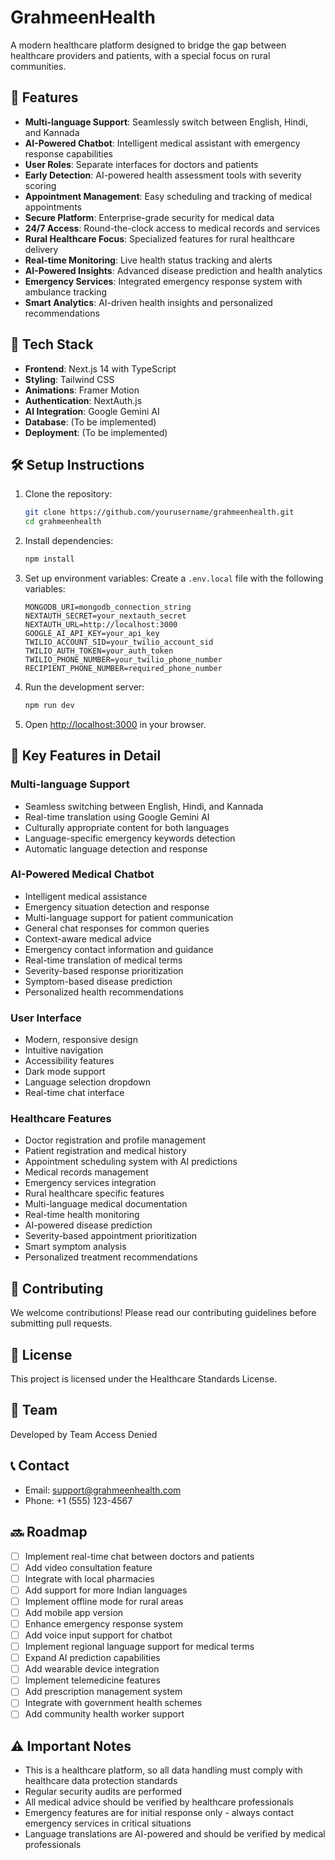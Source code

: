 ﻿# GrahmeenHealth

A modern healthcare platform designed to bridge the gap between healthcare providers and patients, with a special focus on rural communities.

## 🌟 Features

- **Multi-language Support**: Seamlessly switch between English, Hindi, and Kannada
- **AI-Powered Chatbot**: Intelligent medical assistant with emergency response capabilities
- **User Roles**: Separate interfaces for doctors and patients
- **Early Detection**: AI-powered health assessment tools with severity scoring
- **Appointment Management**: Easy scheduling and tracking of medical appointments
- **Secure Platform**: Enterprise-grade security for medical data
- **24/7 Access**: Round-the-clock access to medical records and services
- **Rural Healthcare Focus**: Specialized features for rural healthcare delivery
- **Real-time Monitoring**: Live health status tracking and alerts
- **AI-Powered Insights**: Advanced disease prediction and health analytics
- **Emergency Services**: Integrated emergency response system with ambulance tracking
- **Smart Analytics**: AI-driven health insights and personalized recommendations

## 🚀 Tech Stack

- **Frontend**: Next.js 14 with TypeScript
- **Styling**: Tailwind CSS
- **Animations**: Framer Motion
- **Authentication**: NextAuth.js
- **AI Integration**: Google Gemini AI
- **Database**: (To be implemented)
- **Deployment**: (To be implemented)

## 🛠️ Setup Instructions

1. Clone the repository:
   ```bash
   git clone https://github.com/yourusername/grahmeenhealth.git
   cd grahmeenhealth
   ```

2. Install dependencies:
   ```bash
   npm install
   ```

3. Set up environment variables:
   Create a `.env.local` file with the following variables:
   ```
   MONGODB_URI=mongodb_connection_string
   NEXTAUTH_SECRET=your_nextauth_secret
   NEXTAUTH_URL=http://localhost:3000
   GOOGLE_AI_API_KEY=your_api_key 
   TWILIO_ACCOUNT_SID=your_twilio_account_sid
   TWILIO_AUTH_TOKEN=your_auth_token
   TWILIO_PHONE_NUMBER=your_twilio_phone_number
   RECIPIENT_PHONE_NUMBER=required_phone_number
   ```

4. Run the development server:
   ```bash
   npm run dev
   ```

5. Open [http://localhost:3000](http://localhost:3000) in your browser.

## 📱 Key Features in Detail

### Multi-language Support
- Seamless switching between English, Hindi, and Kannada
- Real-time translation using Google Gemini AI
- Culturally appropriate content for both languages
- Language-specific emergency keywords detection
- Automatic language detection and response

### AI-Powered Medical Chatbot
- Intelligent medical assistance
- Emergency situation detection and response
- Multi-language support for patient communication
- General chat responses for common queries
- Context-aware medical advice
- Emergency contact information and guidance
- Real-time translation of medical terms
- Severity-based response prioritization
- Symptom-based disease prediction
- Personalized health recommendations

### User Interface
- Modern, responsive design
- Intuitive navigation
- Accessibility features
- Dark mode support
- Language selection dropdown
- Real-time chat interface

### Healthcare Features
- Doctor registration and profile management
- Patient registration and medical history
- Appointment scheduling system with AI predictions
- Medical records management
- Emergency services integration
- Rural healthcare specific features
- Multi-language medical documentation
- Real-time health monitoring
- AI-powered disease prediction
- Severity-based appointment prioritization
- Smart symptom analysis
- Personalized treatment recommendations

## 🤝 Contributing

We welcome contributions! Please read our contributing guidelines before submitting pull requests.

## 📄 License

This project is licensed under the Healthcare Standards License.

## 👥 Team

Developed by Team Access Denied

## 📞 Contact

- Email: support@grahmeenhealth.com
- Phone: +1 (555) 123-4567

## 🔜 Roadmap

- [ ] Implement real-time chat between doctors and patients
- [ ] Add video consultation feature
- [ ] Integrate with local pharmacies
- [ ] Add support for more Indian languages
- [ ] Implement offline mode for rural areas
- [ ] Add mobile app version
- [ ] Enhance emergency response system
- [ ] Add voice input support for chatbot
- [ ] Implement regional language support for medical terms
- [ ] Expand AI prediction capabilities
- [ ] Add wearable device integration
- [ ] Implement telemedicine features
- [ ] Add prescription management system
- [ ] Integrate with government health schemes
- [ ] Add community health worker support

## ⚠️ Important Notes

- This is a healthcare platform, so all data handling must comply with healthcare data protection standards
- Regular security audits are performed
- All medical advice should be verified by healthcare professionals
- Emergency features are for initial response only - always contact emergency services in critical situations
- Language translations are AI-powered and should be verified by medical professionals
